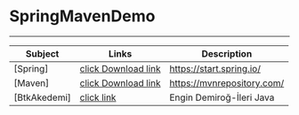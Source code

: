 # SpringMavenDemo
***
|Subject |Links  | Description|
--- | --- | ---|
|[Spring]|[click Download link](https://start.spring.io/)|https://start.spring.io/|
|[Maven]|[click Download link](https://mvnrepository.com/)|https://mvnrepository.com/|
|[BtkAkedemi]|[click link](https://www.btkakademi.gov.tr/)|Engin Demiroğ-İleri Java|

